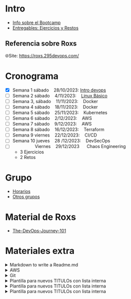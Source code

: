# Intro
- [Info sobre el Bootcamp](https://github.com/roxsross/bootcamp-devops-2023)
- [Entregables: Ejercicios y Restos](https://reto.295devops.com/)


## Referencia sobre Roxs
🌐Site: https://roxs.295devops.com/ <br>
# Cronograma

- [x] Semana 1  sábado &nbsp;&nbsp; 28/10/2023: [Intro devops](https://www.youtube.com/watch?v=fgHBJ5Otmmw)
- [ ] Semana 2 sábado &nbsp;&nbsp;    4/11/2023: &nbsp;&nbsp; [Linux Básico](https://www.youtube.com/watch?v=ZQRCkcGSMSY&list=PLNkefP1xaOeyTQuNnd6HYVPqCWMXn-c5P&index=3)
- [ ] Semana 3, sábado &nbsp;&nbsp;  11/11/2023: &nbsp;&nbsp; Docker
- [ ] Semana 4 sábado &nbsp;&nbsp;  18/11/2023: &nbsp;&nbsp; Docker
- [ ] Semana 5 sábado &nbsp;&nbsp; 25/11/2023: &nbsp;&nbsp; Kubernetes
- [ ] Semana 6 sábado &nbsp;&nbsp; 2/12/2023: &nbsp;&nbsp; AWS
- [ ] Semana 7 sábado &nbsp;&nbsp; 9/12/2023: &nbsp;&nbsp; AWS
- [ ] Semana 8 sábado &nbsp;&nbsp; 16/12/2023: &nbsp;&nbsp; Terraform
- [ ] Semana 9 viernes &nbsp;&nbsp; 22/12/2023: &nbsp;&nbsp; CI/CD
- [ ] Semana 10 jueves &nbsp;&nbsp; 28 /12/2023: &nbsp;&nbsp; DevSecOps
- [ ] &nbsp;&nbsp; &nbsp;&nbsp; &nbsp;&nbsp; &nbsp;&nbsp; &nbsp;&nbsp; &nbsp;&nbsp; Viernes &nbsp;&nbsp; 29/12/2023 &nbsp;&nbsp; &nbsp;&nbsp;Chaos Engineering
  - 3 Ejercicios
  - 2 Retos

# Grupo
- [Horarios](https://docs.google.com/spreadsheets/d/1OViwoNsT0SK6BkYBF9LAK52nge81xOmnaod90UK017E/edit#gid=0)<br>
- [Otros grupos](https://onedrive.live.com/edit?id=6A58A7F0ACCEC114!11010&resid=6A58A7F0ACCEC114!11010&ithint=file%2cxlsx&authkey=!AA7XkpY8AwLnNUw&wdo=2)



# Material de Roxs
- [The-DevOps-Journey-101](https://github.com/roxsross/The-DevOps-Journey-101)
# Materiales extra

  <details markdown=1>
    <summary markdown='span'>
              Markdown to write a Readme.md
    </summary>
    <ul>
      <li>
          <p>
              <a href="https://markdown.es/">
                    tutorial
              </a>
          </p>
      </li>
    </ul>  
  </details>
  
  <details markdown=1><summary markdown='span'>AWS</summary>
      <ul>
        <li><p><a href="https://explore.skillbuilder.aws/learn/external-ecommerce;view=none;redirectURL=?ctldoc-catalog-0=l-_es~field17-_44">SkillBuilder, usa filtros para seleccionar en espanol y el nivel</a></p>
        </li>
        <li>
          <p>
            <a href="https://explore.skillbuilder.aws/learn/course/external/view/elearning/11458/aws-cloud-quest-cloud-practitioner">
            AWS Cloud Quest: Cloud Practitioner, 12 labs
            </a>
          </p>
        </li>
        <li>
          <p>
              <a href="url">
                    pronto más
              </a>
          </p>
      </li>
      </ul>
  </details>




  <details markdown=1>
    <summary markdown='span'>
              Git
    </summary>
    <ul>
      <li>
          <p>
              <a href="https://pdfhost.io/v/86qKU30pz_GitVsGithub_2">
                    Poster
              </a>
          </p>
      </li> 
      <li>
          <p>
              <a href="https://ohmygit.org/">
                    Oh my git = game about learning Git!
              </a>
          </p>
      </li>
      <li>
          <p>
              <a href="https://learngitbranching.js.org/?locale=en_US">
                    Learn Git Branching = game about learning Git!
              </a>
          </p>
      </li>
    </ul>  
  </details>

  <details markdown=1>
    <summary markdown='span'>
              Plantilla para nuevos TITULOs con lista interna
    </summary>
    <ul>
      <li>
          <p>
              <a href="url">
                    titulo de la url
              </a>
          </p>
      </li>
    </ul>  
  </details>

  <details markdown=1>
    <summary markdown='span'>
              Plantilla para nuevos TITULOs con lista interna
    </summary>
    <ul>
      <li>
          <p>
              <a href="url">
                    titulo de la url
              </a>
          </p>
      </li>
    </ul>  
  </details>

  <details markdown=1>
    <summary markdown='span'>
              Plantilla para nuevos TITULOs con lista interna
    </summary>
    <ul>
      <li>
          <p>
              <a href="url">
                    titulo de la url
              </a>
          </p>
      </li>
    </ul>  
  </details>